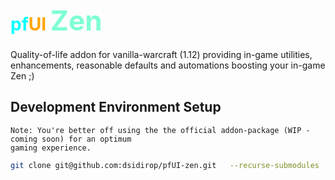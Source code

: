 # <span style="color: cyan">pf</span><span style="color: orange">UI</span></span> <span style="color: aquamarine; font-size: 44px;">Zen</span>

Quality-of-life addon for vanilla-warcraft (1.12) providing in-game utilities, enhancements, reasonable defaults and automations boosting your in-game Zen ;)

## Development Environment Setup

    Note: You're better off using the the official addon-package (WIP - coming soon) for an optimum
    gaming experience.

```bash
git clone git@github.com:dsidirop/pfUI-zen.git   --recurse-submodules
```


